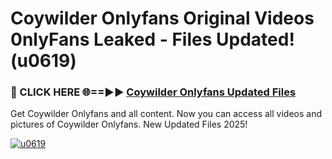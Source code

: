 # Coywilder Onlyfans Original Videos 0nlyFans Leaked - Files Updated! (u0619)

<h3>🔴 CLICK HERE 🌐==►► <a href="https://tinyurl.com/ehrbuxhb" rel="nofollow">Coywilder Onlyfans Updated Files</a></h3>

Get Coywilder Onlyfans and all content. Now you can access all videos and pictures of Coywilder Onlyfans. New Updated Files 2025!

[![u0619](https://i.imgur.com/lVYEuWS.gif)](https://tinyurl.com/ehrbuxhb)
